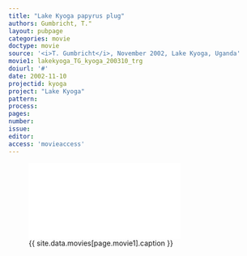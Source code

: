 ```yaml
---
title: "Lake Kyoga papyrus plug"
authors: Gumbricht, T."
layout: pubpage
categories: movie
doctype: movie
source: '<i>T. Gumbricht</i>, November 2002, Lake Kyoga, Uganda'
movie1: lakekyoga_TG_kyoga_200310_trg
doiurl: '#'
date: 2002-11-10
projectid: kyoga
project: "Lake Kyoga"
pattern:
process:
pages:
number:
issue:
editor:
access: 'movieaccess'
---
```

<figure>
<iframe src="{{ site.commonurl }}/movies/{{ site.data.movies[page.movie1].file }}" width="{{ site.data.movies[page.movie1].width }}" height="{{ site.data.movies[page.movie1].height }}" frameborder="0">
</iframe>
<figcaption> {{ site.data.movies[page.movie1].caption }} </figcaption>
</figure>
